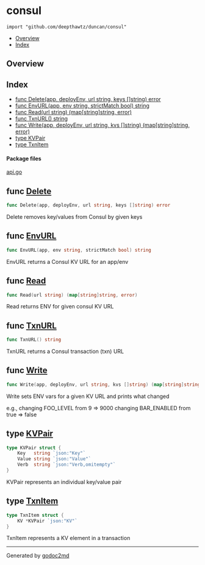 

# consul
`import "github.com/deepthawtz/duncan/consul"`

* [Overview](#pkg-overview)
* [Index](#pkg-index)

## <a name="pkg-overview">Overview</a>



## <a name="pkg-index">Index</a>
* [func Delete(app, deployEnv, url string, keys []string) error](#Delete)
* [func EnvURL(app, env string, strictMatch bool) string](#EnvURL)
* [func Read(url string) (map[string]string, error)](#Read)
* [func TxnURL() string](#TxnURL)
* [func Write(app, deployEnv, url string, kvs []string) (map[string]string, error)](#Write)
* [type KVPair](#KVPair)
* [type TxnItem](#TxnItem)


#### <a name="pkg-files">Package files</a>
[api.go](/src/github.com/deepthawtz/duncan/consul/api.go) 





## <a name="Delete">func</a> [Delete](/src/target/api.go?s=3002:3062#L125)
``` go
func Delete(app, deployEnv, url string, keys []string) error
```
Delete removes key/values from Consul by given keys



## <a name="EnvURL">func</a> [EnvURL](/src/target/api.go?s=4213:4266#L168)
``` go
func EnvURL(app, env string, strictMatch bool) string
```
EnvURL returns a Consul KV URL for an app/env



## <a name="Read">func</a> [Read](/src/target/api.go?s=531:579#L30)
``` go
func Read(url string) (map[string]string, error)
```
Read returns ENV for given consul KV URL



## <a name="TxnURL">func</a> [TxnURL](/src/target/api.go?s=4465:4485#L178)
``` go
func TxnURL() string
```
TxnURL returns a Consul transaction (txn) URL



## <a name="Write">func</a> [Write](/src/target/api.go?s=1421:1500#L62)
``` go
func Write(app, deployEnv, url string, kvs []string) (map[string]string, error)
```
Write sets ENV vars for a given KV URL and prints what changed

e.g.,
changing FOO_LEVEL from 9 => 9000
changing BAR_ENABLED from true => false




## <a name="KVPair">type</a> [KVPair](/src/target/api.go?s=369:485#L23)
``` go
type KVPair struct {
    Key   string `json:"Key"`
    Value string `json:"Value"`
    Verb  string `json:"Verb,omitempty"`
}

```
KVPair represents an individual key/value pair










## <a name="TxnItem">type</a> [TxnItem](/src/target/api.go?s=270:317#L18)
``` go
type TxnItem struct {
    KV *KVPair `json:"KV"`
}

```
TxnItem represents a KV element in a transaction














- - -
Generated by [godoc2md](http://godoc.org/github.com/davecheney/godoc2md)
